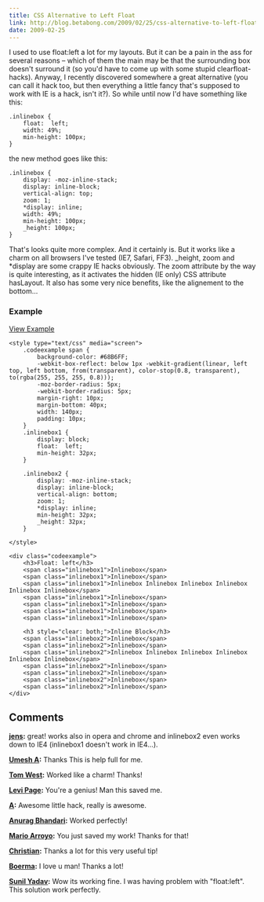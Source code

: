 ```yaml
---
title: CSS Alternative to Left Float
link: http://blog.betabong.com/2009/02/25/css-alternative-to-left-float/
date: 2009-02-25
---
```



I used to use float:left a lot for my layouts. But it can be a pain in the ass for several reasons – which of them the main may be that the surrounding box doesn't surround it (so you'd have to come up with some stupid clearfloat-hacks). Anyway, I recently discovered somewhere a great alternative (you can call it hack too, but then everything a little fancy that's supposed to work with IE is a hack, isn't it?). So while until now I'd have something like this: 
    
    
    .inlinebox {
    	float:  left;
    	width: 49%;
    	min-height: 100px;
    }
    

the new method goes like this: 
    
    
    .inlinebox {
    	display: -moz-inline-stack;
    	display: inline-block;
    	vertical-align: top;
    	zoom: 1;
    	*display: inline;
    	width: 49%;
    	min-height: 100px;
    	_height: 100px;
    }
    

That's looks quite more complex. And it certainly is. But it works like a charm on all browsers I've tested (IE7, Safari, FF3). _height, zoom and *display are some crappy IE hacks obviously. The zoom attribute by the way is quite interesting, as it activates the hidden (IE only) CSS attribute hasLayout. It also has some very nice benefits, like the alignement to the bottom... 

### Example

[View Example](/uploads/2009/02/example-inlineblock.html)
    
    <style type="text/css" media="screen">
        .codeexample span {
            background-color: #68B6FF;
            -webkit-box-reflect: below 1px -webkit-gradient(linear, left top, left bottom, from(transparent), color-stop(0.8, transparent), to(rgba(255, 255, 255, 0.8)));
            -moz-border-radius: 5px;
            -webkit-border-radius: 5px;
            margin-right: 10px;
            margin-bottom: 40px;
            width: 140px;
            padding: 10px;
        }
        .inlinebox1 {
            display: block;
            float:  left;
            min-height: 32px;
        }
        
        .inlinebox2 {
            display: -moz-inline-stack;
            display: inline-block;
            vertical-align: bottom;
            zoom: 1;
            *display: inline;
            min-height: 32px;
            _height: 32px;
        }
        
    </style>
    
    <div class="codeexample">
        <h3>Float: left</h3>
        <span class="inlinebox1">Inlinebox</span>
        <span class="inlinebox1">Inlinebox</span>
        <span class="inlinebox1">Inlinebox Inlinebox Inlinebox Inlinebox Inlinebox Inlinebox</span>
        <span class="inlinebox1">Inlinebox</span>
        <span class="inlinebox1">Inlinebox</span>
        <span class="inlinebox1">Inlinebox</span>
        <span class="inlinebox1">Inlinebox</span>
        
        <h3 style="clear: both;">Inline Block</h3>
        <span class="inlinebox2">Inlinebox</span>
        <span class="inlinebox2">Inlinebox</span>
        <span class="inlinebox2">Inlinebox Inlinebox Inlinebox Inlinebox Inlinebox Inlinebox</span>
        <span class="inlinebox2">Inlinebox</span>
        <span class="inlinebox2">Inlinebox</span>
        <span class="inlinebox2">Inlinebox</span>
        <span class="inlinebox2">Inlinebox</span>
    </div>

## Comments

**[jens](#22 "2009-02-26 11:06:57"):** great! works also in opera and chrome and inlinebox2 even works down to IE4 (inlinebox1 doesn't work in IE4...).

**[Umesh A](#27 "2009-04-03 08:48:18"):** Thanks This is help full for me.

**[Tom West](#32 "2009-04-10 22:32:35"):** Worked like a charm! Thanks!

**[Levi Page](#74 "2009-10-07 17:49:08"):** You're a genius! Man this saved me.

**[A](#76 "2010-01-12 03:57:20"):** Awesome little hack, really is awesome.

**[Anurag Bhandari](#124 "2010-07-19 10:28:21"):** Worked perfectly!

**[Mario Arroyo](#590 "2012-01-10 15:13:21"):** You just saved my work! Thanks for that!

**[Christian](#538 "2011-12-14 10:34:49"):** Thanks a lot for this very useful tip!

**[Boerma](#755 "2012-03-08 20:02:47"):** I love u man! Thanks a lot!

**[Sunil Yadav](#3191 "2014-05-13 06:19:15"):** Wow its working fine. I was having problem with "float:left". This solution work perfectly.

